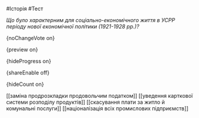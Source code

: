 #Історія #Тест

*Що було характерним для соціально-економічного життя в УСРР періоду нової економічної політики (1921-1928 рр.)?*

{noChangeVote on}

{preview on}

{hideProgress on}

{shareEnable off}

{hideCount on}

[[заміна продрозкладки продовольчим податком]]
[[уведення карткової системи розподілу продуктів]]
[[скасування плати за житло й комунальні послуги]]
[[націоналізація всіх промислових підприємств]]
